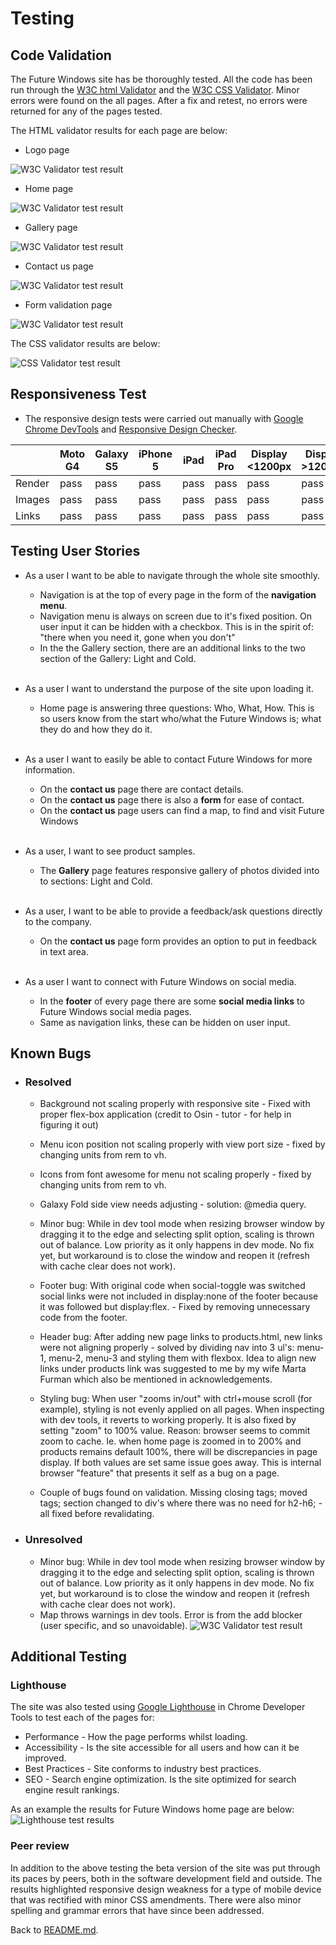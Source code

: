 # Testing
## Code Validation
The Future Windows site has be thoroughly tested. All the code has been run through the [W3C html Validator](https://validator.w3.org/) and the [W3C CSS Validator](https://jigsaw.w3.org/css-validator/). Minor errors were found on the all pages. After a fix and retest, no errors were returned for any of the pages tested. 

The HTML validator results for each page are below:

* Logo page

![W3C Validator test result](assets/image/Readme-images/01_validation-index.html.jpg)

* Home page

![W3C Validator test result](assets/image/Readme-images/02_validation-home.html.jpg)

* Gallery page

![W3C Validator test result](assets/image/Readme-images/03_validation-gallery.html.jpg)

* Contact us page

![W3C Validator test result](assets/image/Readme-images/04_validation-form.html.jpg)

* Form validation page

![W3C Validator test result](assets/image/Readme-images/05_validation-submission.html.jpg)

The CSS validator results are below:

![CSS Validator test result](assets/image/Readme-images/06_validation-style.css.jpg)

## Responsiveness Test

* The responsive design tests were carried out manually with [Google Chrome DevTools](https://developer.chrome.com/docs/devtools/) and [Responsive Design Checker](https://www.responsivedesignchecker.com/checker.php?url=https%3A%2F%2Fsimonczedu.github.io%2FFuture-Window---CI-Project---01%2F&width=1920&height=1200).

|        | Moto G4 | Galaxy S5 | iPhone 5 | iPad | iPad Pro | Display <1200px | Display >1200px |
|--------|---------|-----------|----------|------|----------|-----------------|-----------------|
| Render | pass    | pass      | pass     | pass | pass     | pass            | pass            |
| Images | pass    | pass      | pass     | pass | pass     | pass            | pass            |
| Links  | pass    | pass      | pass     | pass | pass     | pass            | pass            |

## Testing User Stories

* As a user I want to be able to navigate through the whole site smoothly.
    * Navigation is at the top of every page in the form of the **navigation menu**.
    * Navigation menu is always on screen due to it's fixed position. On user input it can be hidden with a checkbox. This is in the spirit of: "there when you need it, gone when you don't" 
    * In the the Gallery section, there are an additional links to the two section of the Gallery: Light and Cold.

    <br>
* As a user I want to understand the purpose of the site upon loading it.
    * Home page is answering three questions: Who, What, How. This is so users know from the start who/what the Future Windows is; what they do and how they do it. 

    <br>
* As a user I want to easily be able to contact Future Windows for more information.
    * On the **contact us** page there are contact details.
    * On the **contact us** page there is also a **form** for ease of contact.
    * On the **contact us** page users can find a map, to find and visit Future Windows

    <br>
* As a user, I want to see product samples.
    * The **Gallery** page features responsive gallery of photos divided into to sections: Light and Cold.

    <br>
* As a user, I want to be able to provide a feedback/ask questions directly to the company.
    * On the **contact us** page form provides an option to put in feedback in text area.

    <br>
* As a user I want to connect with Future Windows on social media.
    * In the **footer** of every page there are some **social media links** to Future Windows social media pages. 
    * Same as navigation links, these can be hidden on user input.

## Known Bugs
* ### Resolved

    * Background not scaling properly with responsive site - Fixed with proper flex-box application (credit to Osin - tutor - for help in figuring it out)

    * Menu icon position not scaling properly with view port size - fixed by changing units from rem to vh.

    * Icons from font awesome for menu not scaling properly - fixed by changing units from rem to vh.

    * Galaxy Fold side view needs adjusting - solution: @media query.

    * Minor bug: While in dev tool mode when resizing browser window by dragging it to the edge and selecting split option, scaling is thrown out of balance. Low priority as it only happens in dev mode. No fix yet, but workaround is to close the window and reopen it (refresh with cache clear does not work).

    * Footer bug: With original code when social-toggle was switched social links were not included in display:none of the footer because it was followed but display:flex. - Fixed by removing unnecessary code from the footer.

    * Header bug: After adding new page links to products.html, new links were not aligning properly - solved by dividing nav into 3 ul's: menu-1, menu-2, menu-3 and styling them with flexbox. Idea to align new links under products link was suggested to me by my wife Marta Furman which also be mentioned in acknowledgements.

    * Styling bug: When user "zooms in/out" with ctrl+mouse scroll (for example), styling is not evenly applied on all pages. When inspecting with dev tools, it reverts to working properly. It is also fixed by setting "zoom" to 100% value. Reason: browser seems to commit zoom to cache. Ie. when home page is zoomed in to 200% and products remains default 100%, there will be discrepancies in page display. If both values are set same issue goes away. This is internal browser "feature" that presents it self as a bug on a page.

    * Couple of bugs found on validation. Missing closing tags; moved tags; section changed to div's where there was no need for h2-h6; - all fixed before revalidating.

* ### Unresolved

    * Minor bug: While in dev tool mode when resizing browser window by dragging it to the edge and selecting split option, scaling is thrown out of balance. Low priority as it only happens in dev mode. No fix yet, but workaround is to close the window and reopen it (refresh with cache clear does not work).
    * Map throws warnings in dev tools. Error is from the add blocker (user specific, and so unavoidable).
    ![W3C Validator test result](assets/image/Readme-images/07_testing-bug-unresolved-thirdPartyCookies.jpg)


## Additional Testing
### Lighthouse
The site was also tested using [Google Lighthouse](https://developers.google.com/web/tools/lighthouse) in Chrome Developer Tools to test each of the pages for:
* Performance - How the page performs whilst loading.
* Accessibility - Is the site accessible for all users and how can it be improved.
* Best Practices - Site conforms to industry best practices.
* SEO - Search engine optimization. Is the site optimized for search engine result rankings.

As an example the results for Future Windows home page are below:
![Lighthouse test results](assets/readme-images/testing.png)

### Peer review
In addition to the above testing the beta version of the site was put through its paces by peers, both in the software development field and outside. The results highlighted responsive design weakness for a type of mobile device that was rectified with minor CSS amendments. There were also minor spelling and grammar errors that have since been addressed.

Back to [README.md](./README.md#testing).